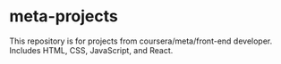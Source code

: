 # meta-projects
This repository is for projects from coursera/meta/front-end developer. Includes HTML, CSS, JavaScript, and React.
